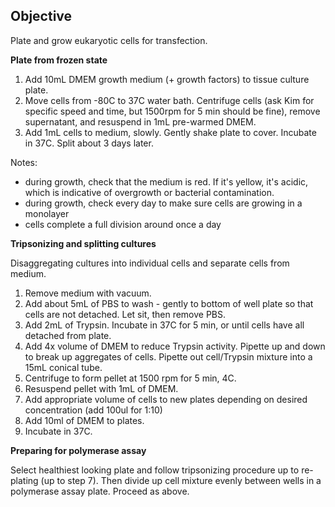 ## Objective
Plate and grow eukaryotic cells for transfection.

**Plate from frozen state**
1. Add 10mL DMEM growth medium (+ growth factors) to tissue culture plate.
2. Move cells from -80C to 37C water bath. Centrifuge cells (ask Kim for specific speed and time, but 1500rpm for 5 min should be fine), remove supernatant, and resuspend in 1mL pre-warmed DMEM.
3. Add 1mL cells to medium, slowly. Gently shake plate to cover. Incubate in 37C. Split about 3 days later.

Notes:
-  during growth, check that the medium is red. If it's yellow, it's acidic, which is indicative of overgrowth or bacterial contamination.
- during growth, check every day to make sure cells are growing in a monolayer
- cells complete a full division around once a day

**Tripsonizing and splitting cultures**

Disaggregating cultures into individual cells and separate cells from medium.
1. Remove medium with vacuum.
2. Add about 5mL of PBS to wash - gently to bottom of well plate so that cells are not detached. Let sit, then remove PBS.
3. Add 2mL of Trypsin. Incubate in 37C for 5 min, or until cells have all detached from plate.
4. Add 4x volume of DMEM to reduce Trypsin activity. Pipette up and down to break up aggregates of cells. Pipette out cell/Trypsin mixture into a 15mL conical tube.
5. Centrifuge to form pellet at 1500 rpm for 5 min, 4C.
6. Resuspend pellet with 1mL of DMEM.
7. Add appropriate volume of cells to new plates depending on desired concentration (add 100ul for 1:10)
8. Add 10ml of DMEM to plates.
9. Incubate in 37C.

**Preparing for polymerase assay**

Select healthiest looking plate and follow tripsonizing procedure up to re-plating (up to step 7). Then divide up cell mixture evenly between wells in a polymerase assay plate. Proceed as above.
